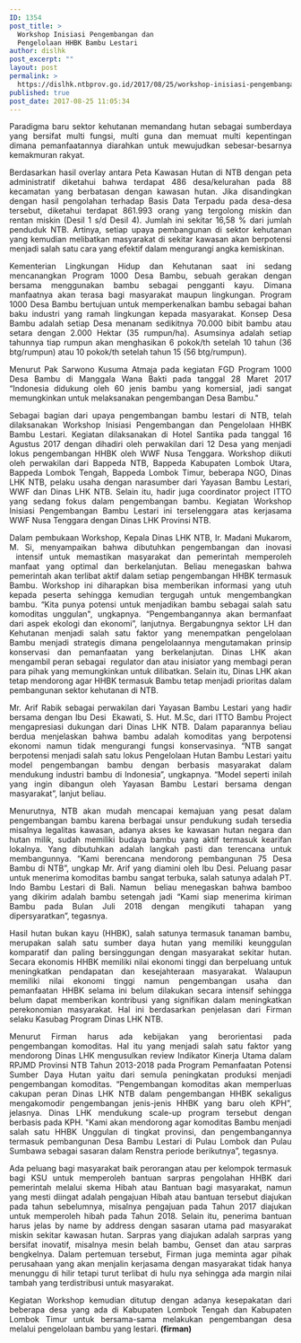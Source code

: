 ```yaml
---
ID: 1354
post_title: >
  Workshop Inisiasi Pengembangan dan
  Pengelolaan HHBK Bambu Lestari
author: dislhk
post_excerpt: ""
layout: post
permalink: >
  https://dislhk.ntbprov.go.id/2017/08/25/workshop-inisiasi-pengembangan-dan-pengelolaan-hhbk-bambu-lestari/
published: true
post_date: 2017-08-25 11:05:34
---
```

<p style="text-align: justify;">Paradigma baru sektor kehutanan memandang hutan sebagai sumberdaya yang bersifat multi fungsi, multi guna dan memuat multi kepentingan dimana pemanfaatannya diarahkan untuk mewujudkan sebesar-besarnya kemakmuran rakyat.</p>
<p style="text-align: justify;">Berdasarkan hasil overlay antara Peta Kawasan Hutan di NTB dengan peta administratif diketahui bahwa terdapat 486 desa/kelurahan pada 88 kecamatan yang berbatasan dengan kawasan hutan. Jika disandingkan dengan hasil pengolahan terhadap Basis Data Terpadu pada desa-desa tersebut, diketahui terdapat 861.993 orang yang tergolong miskin dan rentan miskin (Desil 1 s/d Desil 4). Jumlah ini sekitar 16,58 % dari jumlah penduduk NTB. Artinya, setiap upaya pembangunan di sektor kehutanan yang kemudian melibatkan masyarakat di sekitar kawasan akan berpotensi menjadi salah satu cara yang efektif dalam mengurangi angka kemiskinan.</p>
<p style="text-align: justify;">Kementerian Lingkungan Hidup dan Kehutanan saat ini sedang mencanangkan Program 1000 Desa Bambu, sebuah gerakan dengan bersama menggunakan bambu sebagai pengganti kayu. Dimana manfaatnya akan terasa bagi masyarakat maupun lingkungan. Program 1000 Desa Bambu bertujuan untuk memperkenalkan bambu sebagai bahan baku industri yang ramah lingkungan kepada masyarakat. Konsep Desa Bambu adalah setiap Desa menanam sedikitnya 70.000 bibit bambu atau setara dengan 2.000 Hektar (35 rumpun/ha). Asumsinya adalah setiap tahunnya tiap rumpun akan menghasikan 6 pokok/th setelah 10 tahun (36 btg/rumpun) atau 10 pokok/th setelah tahun 15 (56 btg/rumpun).</p>
<p style="text-align: justify;">Menurut Pak Sarwono Kusuma Atmaja pada kegiatan FGD Program 1000 Desa Bambu di Manggala Wana Bakti pada tanggal 28 Maret 2017 “Indonesia didukung oleh 60 jenis bambu yang komersial, jadi sangat memungkinkan untuk melaksanakan pengembangan Desa Bambu."</p>
<p style="text-align: justify;">Sebagai bagian dari upaya pengembangan bambu lestari di NTB, telah dilaksanakan Workshop Inisiasi Pengembangan dan Pengelolaan HHBK Bambu Lestari. Kegiatan dilaksanakan di Hotel Santika pada tanggal 16 Agustus 2017 dengan dihadiri oleh perwakilan dari 12 Desa yang menjadi lokus pengembangan HHBK oleh WWF Nusa Tenggara. Workshop diikuti oleh perwakilan dari Bappeda NTB, Bappeda Kabupaten Lombok Utara, Bappeda Lombok Tengah, Bappeda Lombok Timur, beberapa NGO, Dinas LHK NTB, pelaku usaha dengan narasumber dari Yayasan Bambu Lestari, WWF dan Dinas LHK NTB. Selain itu, hadir juga coordinator project ITTO yang sedang fokus dalam pengembangan bambu. Kegiatan Workshop Inisiasi Pengembangan Bambu Lestari ini terselenggara atas kerjasama WWF Nusa Tenggara dengan Dinas LHK Provinsi NTB.</p>
<p style="text-align: justify;">Dalam pembukaan Workshop, Kepala Dinas LHK NTB, Ir. Madani Mukarom, M. Si, menyampaikan bahwa dibutuhkan pengembangan dan inovasi &nbsp;intensif untuk memastikan masyarakat dan pemerintah memperoleh manfaat yang optimal dan berkelanjutan. Beliau menegaskan bahwa pemerintah akan terlibat aktif dalam setiap pengembangan HHBK termasuk Bambu. Workshop ini diharapkan bisa memberikan informasi yang utuh kepada peserta sehingga kemudian tergugah untuk mengembangkan bambu. “Kita punya potensi untuk menjadikan bambu sebagai salah satu komoditas unggulan", ungkapnya. “Pengembangannya akan bermanfaat dari aspek ekologi dan ekonomi”, lanjutnya. Bergabungnya sektor LH dan Kehutanan menjadi salah satu faktor yang menempatkan pengelolaan Bambu menjadi strategis dimana pengelolaannya mengutamakan prinsip konservasi dan pemanfaatan yang berkelanjutan. Dinas LHK akan mengambil peran sebagai &nbsp;regulator dan atau inisiator yang membagi peran para pihak yang memungkinkan untuk dilibatkan. Selain itu, Dinas LHK akan tetap mendorong agar HHBK termasuk Bambu tetap menjadi prioritas dalam pembangunan sektor kehutanan di NTB.</p>
<p style="text-align: justify;">Mr. Arif Rabik sebagai perwakilan dari Yayasan Bambu Lestari yang hadir bersama dengan Ibu Desi &nbsp;Ekawati, S. Hut. M.Sc, dari ITTO Bambu Project mengapresiasi dukungan dari Dinas LHK NTB. Dalam paparannya beliau berdua menjelaskan bahwa bambu adalah komoditas yang berpotensi ekonomi namun tidak mengurangi fungsi konservasinya. “NTB sangat berpotensi menjadi salah satu lokus Pengelolaan Hutan Bambu Lestari yaitu model pengembangan bambu dengan berbasis masyarakat dalam mendukung industri bambu di Indonesia”, ungkapnya. “Model seperti inilah yang ingin dibangun oleh Yayasan Bambu Lestari bersama dengan masyarakat”, lanjut beliau. &nbsp;</p>
<p style="text-align: justify;">Menurutnya, NTB akan mudah mencapai kemajuan yang pesat dalam pengembangan bambu karena berbagai unsur pendukung sudah tersedia misalnya legalitas kawasan, adanya akses ke kawasan hutan negara dan hutan milik, sudah memiliki budaya bambu yang aktif termasuk kearifan lokalnya. Yang dibutuhkan adalah langkah pasti dan terencana untuk membangunnya. “Kami berencana mendorong pembangunan 75 Desa Bambu di NTB”, ungkap Mr. Arif yang diamini oleh Ibu Desi. Peluang pasar untuk menerima komoditas bambu sangat terbuka, salah satunya adalah PT. Indo Bambu Lestari di Bali. Namun &nbsp;beliau menegaskan bahwa bamboo yang dikirim adalah bambu setengah jadi “Kami siap menerima kiriman Bambu pada Bulan Juli 2018 dengan mengikuti tahapan yang dipersyaratkan”, tegasnya.</p>
<p style="text-align: justify;">Hasil hutan bukan kayu (HHBK), salah satunya termasuk tanaman bambu, merupakan salah satu sumber daya hutan yang memiliki keunggulan komparatif dan paling bersinggungan dengan masyarakat sekitar hutan. Secara ekonomis HHBK memiliki nilai ekonomi tinggi dan berpeluang untuk meningkatkan pendapatan dan kesejahteraan masyarakat. Walaupun memiliki nilai ekonomi tinggi namun pengembangan usaha dan pemanfaatan HHBK selama ini belum dilakukan secara intensif sehingga belum dapat memberikan kontribusi yang signifikan dalam meningkatkan perekonomian masyarakat. Hal ini berdasarkan penjelasan dari Firman selaku Kasubag Program Dinas LHK NTB.</p>
<p style="text-align: justify;">Menurut Firman harus ada kebijakan yang berorientasi pada pengembangan komoditas. Hal itu yang menjadi salah satu faktor yang mendorong Dinas LHK mengusulkan review Indikator Kinerja Utama dalam RPJMD Provinsi NTB Tahun 2013-2018 pada Program Pemanfaatan Potensi Sumber Daya Hutan yaitu dari semula peningkatan produksi menjadi pengembangan komoditas. “Pengembangan komoditas akan memperluas cakupan peran Dinas LHK NTB dalam pengembangan HHBK sekaligus mengakomodir pengembangan jenis-jenis HHBK yang baru oleh KPH”, jelasnya. Dinas LHK mendukung scale-up program tersebut dengan berbasis pada KPH. "Kami akan mendorong agar komoditas Bambu menjadi salah satu HHBK Unggulan di tingkat provinsi, dan pengembangannya termasuk pembangunan Desa Bambu Lestari di Pulau Lombok dan Pulau Sumbawa sebagai sasaran dalam Renstra periode berikutnya”, tegasnya.</p>
<p style="text-align: justify;">Ada peluang bagi masyarakat baik perorangan atau per kelompok termasuk bagi KSU untuk memperoleh bantuan sarpras pengolahan HHBK dari pemerintah melalui skema Hibah atau Bantuan bagi masyarakat, namun yang mesti diingat adalah pengajuan Hibah atau bantuan tersebut diajukan pada tahun sebelumnya, misalnya pengajuan pada Tahun 2017 diajukan untuk memperoleh hibah pada Tahun 2018. Selain itu, penerima bantuan harus jelas by name by address dengan sasaran utama pad masyarakat miskin sekitar kawasan hutan. Sarpras yang diajukan adalah sarpras yang bersifat inovatif, misalnya mesin belah bambu, Genset dan atau sarpras bengkelnya. Dalam pertemuan tersebut, Firman juga meminta agar pihak perusahaan yang akan menjalin kerjasama dengan masyarakat tidak hanya menunggu di hilir tetapi turut terlibat di hulu nya sehingga ada margin nilai tambah yang terdistribusi untuk masyarakat.</p>
<p style="text-align: justify;">Kegiatan Workshop kemudian ditutup dengan adanya kesepakatan dari beberapa desa yang ada di Kabupaten Lombok Tengah dan Kabupaten Lombok Timur untuk bersama-sama melakukan pengembangan desa melalui pengelolaan bambu yang lestari. <strong>(firman)</strong></p>